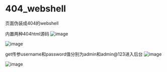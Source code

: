 # 404_webshell
页面伪装成404的webshell

内置两种404html源码
![image](https://github.com/user-attachments/assets/d003642b-a317-4e2f-a0bc-259286d0e426)

![image](https://github.com/user-attachments/assets/85a90052-f417-4787-a887-ef8be1bbf0bb)

get传参username和password值分别为admin和admin@123进入后台
![image](https://github.com/user-attachments/assets/0b14ed00-3fde-4369-8938-e05564f84c29)

![image](https://github.com/user-attachments/assets/dfd359ca-2d44-4268-af7d-815007a7ced7)
